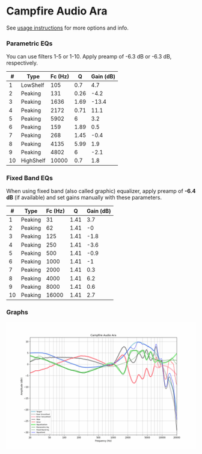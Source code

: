 # Campfire Audio Ara
See [usage instructions](https://github.com/jaakkopasanen/AutoEq#usage) for more options and info.

### Parametric EQs
You can use filters 1-5 or 1-10. Apply preamp of -6.3 dB or -6.3 dB, respectively.

|   # | Type      |   Fc (Hz) |    Q |   Gain (dB) |
|-----|-----------|-----------|------|-------------|
|   1 | LowShelf  |       105 | 0.7  |         4.7 |
|   2 | Peaking   |       131 | 0.26 |        -4.2 |
|   3 | Peaking   |      1636 | 1.69 |       -13.4 |
|   4 | Peaking   |      2172 | 0.71 |        11.1 |
|   5 | Peaking   |      5902 | 6    |         3.2 |
|   6 | Peaking   |       159 | 1.89 |         0.5 |
|   7 | Peaking   |       268 | 1.45 |        -0.4 |
|   8 | Peaking   |      4135 | 5.99 |         1.9 |
|   9 | Peaking   |      4802 | 6    |        -2.1 |
|  10 | HighShelf |     10000 | 0.7  |         1.8 |

### Fixed Band EQs
When using fixed band (also called graphic) equalizer, apply preamp of **-6.4 dB** (if available) and set gains manually with these parameters.

|   # | Type    |   Fc (Hz) |    Q |   Gain (dB) |
|-----|---------|-----------|------|-------------|
|   1 | Peaking |        31 | 1.41 |         3.7 |
|   2 | Peaking |        62 | 1.41 |        -0   |
|   3 | Peaking |       125 | 1.41 |        -1.8 |
|   4 | Peaking |       250 | 1.41 |        -3.6 |
|   5 | Peaking |       500 | 1.41 |        -0.9 |
|   6 | Peaking |      1000 | 1.41 |        -1   |
|   7 | Peaking |      2000 | 1.41 |         0.3 |
|   8 | Peaking |      4000 | 1.41 |         6.2 |
|   9 | Peaking |      8000 | 1.41 |         0.6 |
|  10 | Peaking |     16000 | 1.41 |         2.7 |

### Graphs
![](./Campfire%20Audio%20Ara.png)
